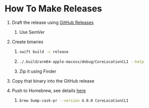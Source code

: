 # How To Make Releases

1. Draft the release using [GitHub Releases](https://github.com/fulldecent/corelocationcli/releases)

   1. Use SemVer

2. Create binaries

   1. ```sh
      swift build -c release
      ```

   2. ```sh
      ./.build/arm64-apple-macosx/debug/CoreLocationCLI --help
      ```

   3. Zip it using Finder

3. Copy that binary into the GitHub release

4. Push to Homebrew, see details [here](https://github.com/Homebrew/homebrew-cask/blob/master/CONTRIBUTING.md#updating-a-cask)

   1. ```sh
      brew bump-cask-pr --version 4.0.0 CoreLocationCLI
      ```

